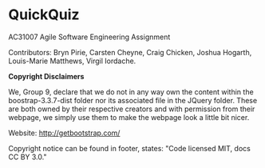 # QuickQuiz
AC31007 Agile Software Engineering Assignment

Contributors:
Bryn Pirie,
Carsten Cheyne,
Craig Chicken,
Joshua Hogarth,
Louis-Marie Matthews,
Virgil Iordache.

<b>Copyright Disclaimers</b>

We, Group 9, declare that we do not in any way own the content within the boostrap-3.3.7-dist folder nor its associated file in the JQuery folder. These are both owned by their respective creators and with permission from their webpage, we simply use them to make the webpage look a little bit nicer.

Website: http://getbootstrap.com/

Copyright notice can be found in footer, states: "Code licensed MIT, docs CC BY 3.0."
